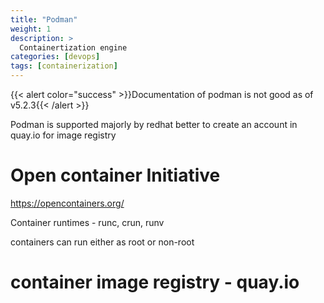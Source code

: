 ```yaml
---
title: "Podman"
weight: 1
description: >
  Containertization engine
categories: [devops]
tags: [containerization]
---
```



{{< alert color="success" >}}Documentation of podman is not good as of v5.2.3{{< /alert >}}

Podman is supported majorly by redhat
better to create an account in quay.io for image registry 

# Open container Initiative 

https://opencontainers.org/

Container runtimes - runc, crun, runv 

containers can run either as root or non-root


# container image registry - quay.io 
